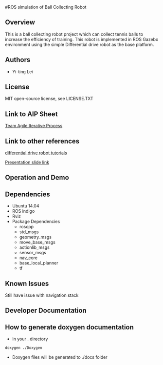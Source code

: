 

#ROS simulation of Ball Collecting Robot


## Overview
This is a ball collecting robot project which can collect tennis balls to increase the efficiency of training. This robot is implemented in ROS Gazebo environment using the simple Differential drive robot as the base platform.

## Authors
- Yi-ting Lei

## License
MIT open-source license, see LICENSE.TXT

## Link to AIP Sheet
[Team Agile Iterative Process](https://docs.google.com/spreadsheets/d/1sSHVqZ5bPRa4TiilXd6kWAs5Ydt1gWi9tuMVMDdzzB8/edit#gid=0)

## Link to other references
[differential drive robot tutorials](http://moorerobots.com/)

[Presentation slide link](https://docs.google.com/presentation/d/1G7NtuP653nmdPUuDPJGNaDH11IPqWWJJTNTsOYNndts/edit?usp=sharing)


## Operation and Demo

## Dependencies
- Ubuntu 14.04
- ROS indigo
- Rviz
- Package Dependencies
    - roscpp
    - std_msgs
    - geometry_msgs
    - move_base_msgs
    - actionlib_msgs
    - sensor_msgs
    - nav_core
    - base_local_planner
    - tf


## Known Issues

Still have issue with navigation stack

## Developer Documentation


## How to generate doxygen documentation

- In your . directory

```bash
doxygen ./Doxygen
```

- Doxygen files will be generated to ./docs folder
